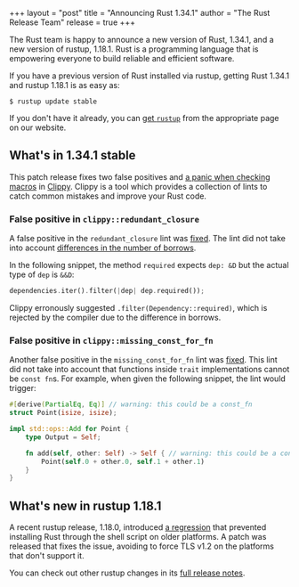 +++
layout = "post"
title = "Announcing Rust 1.34.1"
author = "The Rust Release Team"
release = true
+++

The Rust team is happy to announce a new version of Rust, 1.34.1, and a new version of rustup, 1.18.1.
Rust is a programming language that is empowering everyone to build reliable and efficient software.

If you have a previous version of Rust installed via rustup,
getting Rust 1.34.1 and rustup 1.18.1 is as easy as:

```console
$ rustup update stable
```

If you don't have it already, you can [get `rustup`][install] from the appropriate page on our website.

[install]: https://www.rust-lang.org/install.html
[notes]: https://github.com/rust-lang/rust/blob/stable/RELEASES.md#version-1341-2019-04-25

## What's in 1.34.1 stable

[Clippy]: https://github.com/rust-lang/rust-clippy
[panic]: https://github.com/rust-lang/rust-clippy/pull/3805

This patch release fixes two false positives and [a panic when checking macros][panic] in [Clippy].
Clippy is a tool which provides a collection of lints to catch common mistakes and improve your Rust code.

### False positive in `clippy::redundant_closure`

A false positive in the `redundant_closure` lint was [fixed](https://github.com/rust-lang/rust-clippy/pull/3821).
The lint did not take into account [differences in the number of borrows](https://github.com/rust-lang/rust-clippy/issues/3802).

In the following snippet, the method `required` expects `dep: &D` but the actual type of `dep` is `&&D`:

```rust
dependencies.iter().filter(|dep| dep.required());
```

Clippy erronously suggested `.filter(Dependency::required)`,
which is rejected by the compiler due to the difference in borrows.

### False positive in `clippy::missing_const_for_fn`

Another false positive in the `missing_const_for_fn` lint was [fixed](https://github.com/rust-lang/rust-clippy/pull/3844).
This lint did not take into account that functions inside `trait` implementations cannot be `const fn`s.
For example, when given the following snippet, the lint would trigger:

```rust
#[derive(PartialEq, Eq)] // warning: this could be a const_fn
struct Point(isize, isize);

impl std::ops::Add for Point {
    type Output = Self;

    fn add(self, other: Self) -> Self { // warning: this could be a const_fn
        Point(self.0 + other.0, self.1 + other.1)
    }
}
```

## What's new in rustup 1.18.1

[a regression]: https://github.com/rust-lang/rustup.rs/issues/1794
[full release notes]: https://github.com/rust-lang/rustup.rs/blob/master/CHANGELOG.md#1181---2019-04-25

A recent rustup release, 1.18.0, introduced [a regression] that prevented installing Rust through the shell script on older platforms.
A patch was released that fixes the issue, avoiding to force TLS v1.2 on the platforms that don't support it.

You can check out other rustup changes in its [full release notes].
